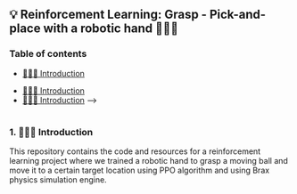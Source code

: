 ## 💡 Reinforcement Learning: Grasp - Pick-and-place with a robotic hand 👨🏻‍💻

### Table of contents

- [👨🏻‍💻 Introduction](#introduction)
<!-- <!-- - [ Getting started](#getting-started) -->
- [👨🏻‍💻 Introduction](#introduction)
- [👨🏻‍💻 Introduction](#introduction) -->

#

<a id="introduction" />

### 1. 👨🏻‍💻 Introduction

This repository contains the code and resources for a reinforcement learning project where we trained a robotic hand to grasp a moving ball and move it to a certain target location using PPO algorithm and using Brax physics simulation engine.

#


